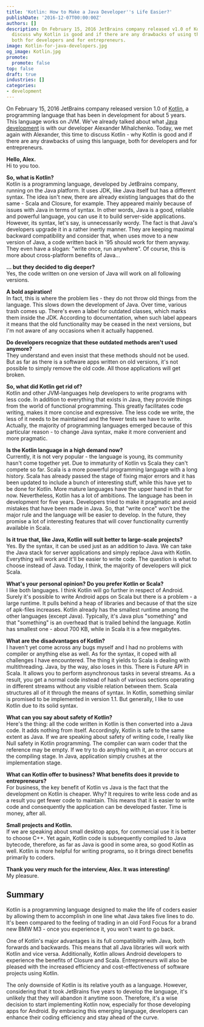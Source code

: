```yaml
---
title: 'Kotlin: How to Make a Java Developer''s Life Easier?'
publishDate: '2016-12-07T00:00:00Z'
authors: []
description: On February 15, 2016 JetBrains company released v1.0 of Kotlin. Let's
  discuss why Kotlin is good and if there are any drawbacks of using this language,
  both for developers and for entrepreneurs.
image: Kotlin-for-java-developers.jpg
og_image: Kotlin.jpg
promote:
  promote: false
top: false
draft: true
industries: []
categories:
- development
---
```

On February 15, 2016 JetBrains company released version 1.0 of <a href="https://kotlinlang.org/" target="_blank">Kotlin</a>, a programming language that has been in development for about 5 years. This language works on JVM. We've already talked about what <a href="https://anadea.info/services/web-development/java">Java development</a> is with our developer Alexander Mihalchenko. Today, we met again with Alexander, this time to discuss Kotlin - why Kotlin is good and if there are any drawbacks of using this language, both for developers and for entrepreneurs.

**Hello, Alex.**<br>
Hi to you too.

**So, what is Kotlin?**<br>
Kotlin is a programming language, developed by JetBrains company, running on the Java platform. It uses JDK, like Java itself but has a different syntax. The idea isn't new, there are already existing languages that do the same - Scala and Closure, for example. They appeared mainly because of issues with Java in terms of syntax. In other words, Java is a good, reliable and powerful language, you can use it to build server-side applications. However, its syntax, let's say, is unnecessarily wordy. The fact is that Java's developers upgrade it in a rather inertly manner. They are keeping maximal backward compatibility and consider that, when uses move to a new version of Java, a code written back in '95 should work for them anyway. They even have a slogan: "write once, run anywhere". Of course, this is more about cross-platform benefits of Java...

**... but they decided to dig deeper?**<br>
Yes, the code written on one version of Java will work on all following versions.

**A bold aspiration!**<br>
In fact, this is where the problem lies - they do not throw old things from the language. This slows down the development of Java. Over time, various trash comes up. There's even a label for outdated classes, which marks them inside the JDK. According to documentation, when such label appears it means that the old functionality may be ceased in the next versions, but I'm not aware of any occasions when it actually happened.

**Do developers recognize that these outdated methods aren't used anymore?**<br>
They understand and even insist that these methods should not be used. But as far as there is a software apps written on old versions, it's not possible to simply remove the old code. All those applications will get broken.

**So, what did Kotlin get rid of?**<br>
Kotlin and other JVM-languages help developers to write programs with less code. In addition to everything that exists in Java, they provide things from the world of functional programming. This greatly facilitates code writing, makes it more concise and expressive. The less code we write, the less of it needs to be maintained and the fewer tests we have to write. Actually, the majority of programming languages emerged because of this particular reason - to change Java syntax, make it more convenient and more pragmatic.

**Is the Kotlin language in a high demand now?**<br>
Currently, it is not very popular - the language is young, its community hasn't come together yet. Due to immaturity of Kotlin vs Scala they can't compete so far. Scala is a more powerful programming language with a long history. Scala has already passed the stage of fixing major errors and it has been updated to include a bunch of interesting stuff, while this have yet to be done for Kotlin. More mature languages have the upper hand in that for now. Nevertheless, Kotlin has a lot of ambitions. The language has been in development for five years. Developers tried to make it pragmatic and avoid mistakes that have been made in Java. So, that "write once" won’t be the major rule and the language will be easier to develop. In the future, they promise a lot of interesting features that will cover functionality currently available in Scala.

**Is it true that, like Java, Kotlin will suit better to large-scale projects?**<br>
Yes. By the syntax, it can be used just as an addition to Java. We can take the Java stack for server applications and simply replace Java with Kotlin. Everything will work and it'll be easier to write code. The question is what to choose instead of Java. Today, I think, the majority of developers will pick Scala.

**What's your personal opinion? Do you prefer Kotlin or Scala?**<br>
I like both languages. I think Kotlin will go further in respect of Android. Surely it's possible to write Android apps on Scala but there is a problem - a large runtime. It pulls behind a heap of libraries and because of that the size of apk-files increases. Kotlin already has the smallest runtime among the other languages (except Java). Typically, it's Java plus "something" and that "something" is an overhead that is trailed behind the language. Kotlin has smallest one - about 700 KB, while in Scala it is a few megabytes.

**What are the disadvantages of Kotlin?**<br>
I haven't yet come across any bugs myself and I had no problems with compiler or anything else as well. As for the syntax, it coped with all challenges I have encountered. The thing it yields to Scala is dealing with multithreading. Java, by the way, also loses in this. There is Future API in Scala. It allows you to perform asynchronous tasks in several streams. As a result, you get a normal code instead of hash of various sections operating in different streams without any visible relation between them. Scala structures all of it through the means of syntax. In Kotlin, something similar is promised to be implemented in version 1.1. But generally, I like to use Kotlin due to its solid syntax.

**What can you say about safety of Kotlin?**<br>
Here's the thing: all the code written in Kotlin is then converted into a Java code. It adds nothing from itself. Accordingly, Kotlin is safe to the same extent as Java. If we are speaking about safety of writing code, I really like Null safety in Kotlin programming. The compiler can warn coder that the reference may be empty. If we try to do anything with it, an error occurs at the compiling stage. In Java, application simply crushes at the implementation stage.

**What can Kotlin offer to business? What benefits does it provide to entrepreneurs?**<br>
For business, the key benefit of Kotlin vs Java is the fact that the development on Kotlin is cheaper. Why? It requires to write less code and as a result you get fewer code to maintain. This means that it is easier to write code and consequently the application can be developed faster. Time is money, after all.

**Small projects and Kotlin.**<br>
If we are speaking about small desktop apps, for commercial use it is better to choose C++. Yet again, Kotlin code is subsequently compiled to Java bytecode, therefore, as far as Java is good in some area, so good Kotlin as well. Kotlin is more helpful for writing programs, so it brings direct benefits primarily to coders.

**Thank you very much for the interview, Alex. It was interesting!**<br>
My pleasure.

## Summary

Kotlin is a programming language designed to make the life of coders easier by allowing them to accomplish in one line what Java takes five lines to do. It's been compared to the feeling of trading in an old Ford Focus for a brand new BMW M3 - once you experience it, you won't want to go back.

One of Kotlin's major advantages is its full compatibility with Java, both forwards and backwards. This means that all Java libraries will work with Kotlin and vice versa. Additionally, Kotlin allows Android developers to experience the benefits of Closure and Scala. Entrepreneurs will also be pleased with the increased efficiency and cost-effectiveness of software projects using Kotlin.

The only downside of Kotlin is its relative youth as a language. However, considering that it took JetBrains five years to develop the language, it's unlikely that they will abandon it anytime soon. Therefore, it's a wise decision to start implementing Kotlin now, especially for those developing apps for Android. By embracing this emerging language, developers can enhance their coding efficiency and stay ahead of the curve.
